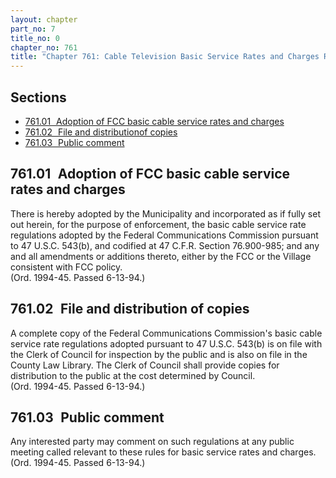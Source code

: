 ```yaml
---
layout: chapter
part_no: 7
title_no: 0
chapter_no: 761
title: "Chapter 761: Cable Television Basic Service Rates and Charges Regulations"
---
```


## Sections

* [761.01   Adoption of FCC basic cable service rates and charges](#76101-adoption-of-fcc-basic-cable-service-rates-and-charges)
* [761.02   File and distributionof copies](#76102-file-and-distributionof-copies)
* [761.03   Public comment](#76103-public-comment)

## 761.01   Adoption of FCC basic cable service rates and charges

There is hereby adopted by the Municipality and incorporated as if fully set
out herein, for the purpose of enforcement, the basic cable service rate
regulations adopted by the Federal Communications Commission pursuant to 47
U.S.C. 543(b), and codified at 47 C.F.R. Section 76.900-985; and any and all
amendments or additions thereto, either by the FCC or the Village consistent
with FCC policy.\
(Ord. 1994-45. Passed 6-13-94.)

## 761.02   File and distribution of copies

A complete copy of the Federal Communications Commission's basic cable
service rate regulations adopted pursuant to 47 U.S.C. 543(b) is on file with
the Clerk of Council for inspection by the public and is also on file in the
County Law Library. The Clerk of Council shall provide copies for distribution
to the public at the cost determined by Council.\
(Ord. 1994-45. Passed 6-13-94.)

## 761.03   Public comment

Any interested party may comment on such regulations at any public meeting
called relevant to these rules for basic service rates and charges.\
(Ord. 1994-45. Passed 6-13-94.)
